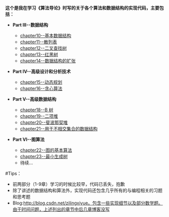 
 <strong>这个是我在学习《算法导论》时写的关于各个算法和数据结构的实现代码，主要包括：</strong>

  * <strong>Part III--数据结构</strong>
  
    * [chapter10--基本数据结构](/chapter10)
    * [chapter11--散列表](/chapter11)
    * [chapter12--二叉查找树](/chapter11)
    * [chapter13--红黑树](/chapter13)
    * [chapter14--数据结构的扩张](/chapter14)
  
  * <strong>Part IV--高级设计和分析技术</strong>

    * [chapter15--动态规划](/chapter15)
    * [chapter16--贪心算法](/chapter16)

  * <strong>Part V--高级数据结构</strong>

    * [chapter18--B 树](/chapter18)
    * [chapter19--二项堆](/chapter19)
    * [chapter20--斐波那契堆](/chapter20)
    * [chapter21--用于不相交集合的数据结构](/chapter21)

  * <strong>Part VI--图算法</strong>

    * [chapter22--图的基本算法](/chapter22)
    * [chapter23--最小生成树](/chapter23)
    * 待续...

  #Tips：
   * 前两部分（1-9章）学习的时候比较早，代码已丢失，抱歉
   * 除了讲述的数据结构和算法外，实现代码还包含几乎所有的与编程相关的习题和思考题
   * Blog:http://blog.csdn.net/zilingxiyue。包含一些实现细节以及部分数学题。由于时间问题，上述列出的章节中后几章博客没写